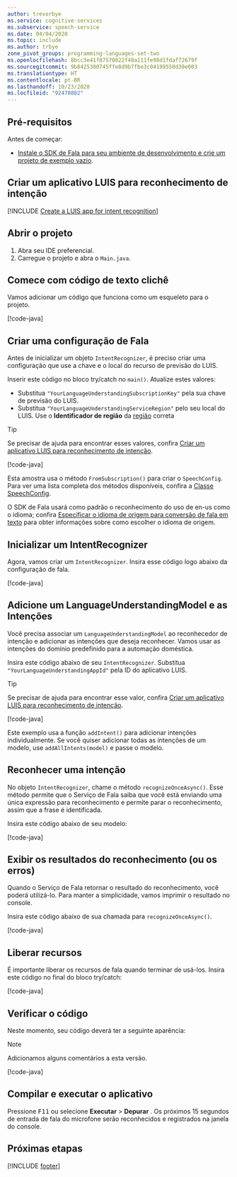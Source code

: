 ```yaml
---
author: trevorbye
ms.service: cognitive-services
ms.subservice: speech-service
ms.date: 04/04/2020
ms.topic: include
ms.author: trbye
zone_pivot_groups: programming-languages-set-two
ms.openlocfilehash: 8bcc3e41f87570822f48a111fe98d1fdaf72679f
ms.sourcegitcommit: 9b8425300745ffe8d9b7fbe3c04199550d30e003
ms.translationtype: HT
ms.contentlocale: pt-BR
ms.lasthandoff: 10/23/2020
ms.locfileid: "92470882"
---
```

## <a name="prerequisites"></a>Pré-requisitos

Antes de começar:

* <a href="~/articles/cognitive-services/Speech-Service/quickstarts/setup-platform.md?tabs=jre&pivots=programming-language-java" target="_blank">Instale o SDK de Fala para seu ambiente de desenvolvimento e crie um projeto de exemplo vazio<span class="docon docon-navigate-external x-hidden-focus"></span></a>.

## <a name="create-a-luis-app-for-intent-recognition"></a>Criar um aplicativo LUIS para reconhecimento de intenção

[!INCLUDE [Create a LUIS app for intent recognition](../luis-sign-up.md)]

## <a name="open-your-project"></a>Abrir o projeto

1. Abra seu IDE preferencial.
2. Carregue o projeto e abra o `Main.java`.

## <a name="start-with-some-boilerplate-code"></a>Comece com código de texto clichê

Vamos adicionar um código que funciona como um esqueleto para o projeto.

[!code-java[](~/samples-cognitive-services-speech-sdk/quickstart/java/jre/intent-recognition/src/speechsdk/quickstart/Main.java?range=6-20,68-75)]

## <a name="create-a-speech-configuration"></a>Criar uma configuração de Fala

Antes de inicializar um objeto `IntentRecognizer`, é preciso criar uma configuração que use a chave e o local do recurso de previsão do LUIS.  

Inserir este código no bloco try/catch no `main()`. Atualize estes valores:

* Substitua `"YourLanguageUnderstandingSubscriptionKey"` pela sua chave de previsão do LUIS.
* Substitua `"YourLanguageUnderstandingServiceRegion"` pelo seu local do LUIS. Use o **Identificador de região** da [região](https://aka.ms/speech/sdkregion) correta

>[!TIP]
> Se precisar de ajuda para encontrar esses valores, confira [Criar um aplicativo LUIS para reconhecimento de intenção](#create-a-luis-app-for-intent-recognition).

[!code-java[](~/samples-cognitive-services-speech-sdk/quickstart/java/jre/intent-recognition/src/speechsdk/quickstart/Main.java?range=27)]

Esta amostra usa o método `FromSubscription()` para criar o `SpeechConfig`. Para ver uma lista completa dos métodos disponíveis, confira a [Classe SpeechConfig](https://docs.microsoft.com/dotnet/api/microsoft.cognitiveservices.speech.speechconfig?view=azure-dotnet&preserve-view=true).

O SDK de Fala usará como padrão o reconhecimento do uso de en-us como o idioma; confira [Especificar o idioma de origem para conversão de fala em texto](../../../../how-to-specify-source-language.md) para obter informações sobre como escolher o idioma de origem.

## <a name="initialize-an-intentrecognizer"></a>Inicializar um IntentRecognizer

Agora, vamos criar um `IntentRecognizer`. Insira esse código logo abaixo da configuração de fala.

[!code-java[](~/samples-cognitive-services-speech-sdk/quickstart/java/jre/intent-recognition/src/speechsdk/quickstart/Main.java?range=30)]

## <a name="add-a-languageunderstandingmodel-and-intents"></a>Adicione um LanguageUnderstandingModel e as Intenções

Você precisa associar um `LanguageUnderstandingModel` ao reconhecedor de intenção e adicionar as intenções que deseja reconhecer. Vamos usar as intenções do domínio predefinido para a automação doméstica.

Insira este código abaixo de seu `IntentRecognizer`. Substitua `"YourLanguageUnderstandingAppId"` pela ID do aplicativo LUIS.

>[!TIP]
> Se precisar de ajuda para encontrar esse valor, confira [Criar um aplicativo LUIS para reconhecimento de intenção](#create-a-luis-app-for-intent-recognition).

[!code-java[](~/samples-cognitive-services-speech-sdk/quickstart/java/jre/intent-recognition/src/speechsdk/quickstart/Main.java?range=33-35)]

Este exemplo usa a função `addIntent()` para adicionar intenções individualmente. Se você quiser adicionar todas as intenções de um modelo, use `addAllIntents(model)` e passe o modelo.

## <a name="recognize-an-intent"></a>Reconhecer uma intenção

No objeto `IntentRecognizer`, chame o método `recognizeOnceAsync()`. Esse método permite que o Serviço de Fala saiba que você está enviando uma única expressão para reconhecimento e permite parar o reconhecimento, assim que a frase é identificada.

Insira este código abaixo de seu modelo:

[!code-java[](~/samples-cognitive-services-speech-sdk/quickstart/java/jre/intent-recognition/src/speechsdk/quickstart/Main.java?range=40)]

## <a name="display-the-recognition-results-or-errors"></a>Exibir os resultados do reconhecimento (ou os erros)

Quando o Serviço de Fala retornar o resultado do reconhecimento, você poderá utilizá-lo. Para manter a simplicidade, vamos imprimir o resultado no console.

Insira este código abaixo de sua chamada para `recognizeOnceAsync()`.

[!code-java[](~/samples-cognitive-services-speech-sdk/quickstart/java/jre/intent-recognition/src/speechsdk/quickstart/Main.java?range=43-64)]

## <a name="release-resources"></a>Liberar recursos

É importante liberar os recursos de fala quando terminar de usá-los. Insira este código no final do bloco try/catch:

[!code-java[](~/samples-cognitive-services-speech-sdk/quickstart/java/jre/intent-recognition/src/speechsdk/quickstart/Main.java?range=66-67)]

## <a name="check-your-code"></a>Verificar o código

Neste momento, seu código deverá ter a seguinte aparência:

> [!NOTE]
> Adicionamos alguns comentários a esta versão.

[!code-java[](~/samples-cognitive-services-speech-sdk/quickstart/java/jre/intent-recognition/src/speechsdk/quickstart/Main.java?range=6-75)]

## <a name="build-and-run-your-app"></a>Compilar e executar o aplicativo

Pressione <kbd>F11</kbd> ou selecione **Executar** > **Depurar** .
Os próximos 15 segundos de entrada de fala do microfone serão reconhecidos e registrados na janela do console.

## <a name="next-steps"></a>Próximas etapas

[!INCLUDE [footer](./footer.md)]
